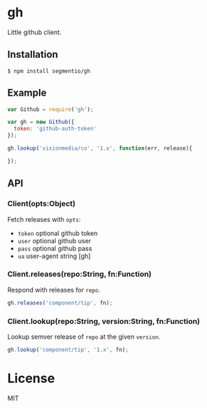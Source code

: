 
# gh

  Little github client.

## Installation

```
$ npm install segmentio/gh
```

## Example

```js
var Github = require('gh');

var gh = new Github({
  token: 'github-auth-token'
});

gh.lookup('visionmedia/co', '1.x', function(err, release){

});
```

## API

### Client(opts:Object)

  Fetch releases with `opts`:

  - `token` optional github token
  - `user` optional github user
  - `pass` optional github pass
  - `ua` user-agent string [gh]

### Client.releases(repo:String, fn:Function)

  Respond with releases for `repo`.

```js
gh.releases('component/tip', fn);
```

### Client.lookup(repo:String, version:String, fn:Function)

  Lookup semver release of `repo` at the given `version`.

```js
gh.lookup('component/tip', '1.x', fn);
```

# License

  MIT
